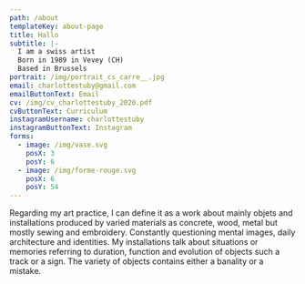 ```yaml
---
path: /about
templateKey: about-page
title: Hallo
subtitle: |-
  I am a swiss artist
  Born in 1989 in Vevey (CH)
  Based in Brussels
portrait: /img/portrait_cs_carre__.jpg
email: charlottestuby@gmail.com
emailButtonText: Email
cv: /img/cv_charlottestuby_2020.pdf
cvButtonText: Curriculum
instagramUsername: charlottestuby
instagramButtonText: Instagram
forms:
  - image: /img/vase.svg
    posX: 3
    posY: 6
  - image: /img/forme-rouge.svg
    posX: 6
    posY: 54
---
```

Regarding my art practice, I can define it as a work about mainly objets and installations produced by varied materials as concrete, wood, metal but mostly sewing and embroidery. Constantly questioning mental images, daily architecture and identities. My installations talk about situations or memories referring to duration, function and evolution of objects such a track or a sign. The variety of objects contains either a banality or a mistake.